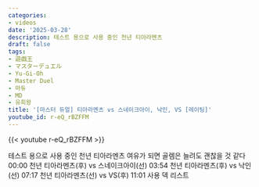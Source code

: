 ```yaml
---
categories:
- videos
date: '2025-03-28'
description: 테스트 용으로 사용 중인 천년 티아라멘츠
draft: false
tags:
- 遊戯王
- マスターデュエル
- Yu-Gi-Oh
- Master Duel
- 마듀
- MD
- 유희왕
title: '[마스터 듀얼] 티아라멘츠 vs 스네이크아이, 낙인, VS [레이팅]'
youtube_id: r-eQ_rBZFFM
---
```



{{< youtube r-eQ_rBZFFM >}}

테스트 용으로 사용 중인 천년 티아라멘츠
여유가 되면 골렘은 늘려도 괜찮을 것 같다
00:00 천년 티아라멘츠(후) vs 스네이크아이(선)
03:54 천년 티아라멘츠(후) vs 낙인(선)
07:17 천년 티아라멘츠(선) vs VS(후)
11:01 사용 덱 리스트